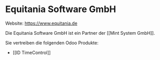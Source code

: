 # Equitania Software GmbH

Website: <https://www.equitania.de>

Die Equitania Software GmbH ist ein Partner der [[Mint System GmbH]].

Sie vertreiben die folgenden Odoo Produkte:
* [[ID TimeControl]]